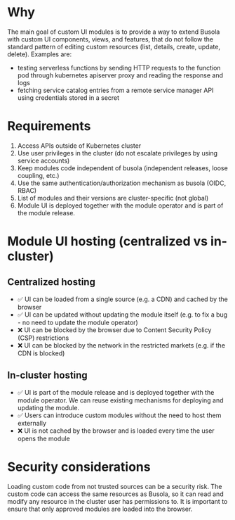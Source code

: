 # Why

The main goal of custom UI modules is to provide a way to extend Busola with custom UI components, views, and features, that do not follow the standard pattern of editing custom resources (list, details, create, update, delete). Examples are:
- testing serverless functions by sending HTTP requests to the function pod through kubernetes apiserver proxy and reading the response and logs
- fetching service catalog entries from a remote service manager API using credentials stored in a secret

# Requirements

1. Access APIs outside of Kubernetes cluster
2. Use user privileges in the cluster (do not escalate privileges by using service accounts)
3. Keep modules code independent of busola (independent releases, loose coupling, etc.)
4. Use the same authentication/authorization mechanism as busola (OIDC, RBAC)
5. List of modules and their versions are cluster-specific (not global)
6. Module UI is deployed together with the module operator and is part of the module release.


# Module UI hosting (centralized vs in-cluster)

## Centralized hosting
- ✅ UI can be loaded from a single source (e.g. a CDN) and cached by the browser
- ✅ UI can be updated without updating the module itself (e.g. to fix a bug - no need to update the module operator)
- ❌ UI can be blocked by the browser due to Content Security Policy (CSP) restrictions
- ❌ UI can be blocked by the network in the restricted markets (e.g. if the CDN is blocked)

## In-cluster hosting
- ✅ UI is part of the module release and is deployed together with the module operator. We can reuse existing mechanisms for deploying and updating the module.
- ✅ Users can introduce custom modules without the need to host them externally
- ❌ UI is not cached by the browser and is loaded every time the user opens the module 


# Security considerations
Loading custom code from not trusted sources can be a security risk. The custom code can access the same resources as Busola, so it can read and modify any resource in the cluster user has permissions to. It is important to ensure that only approved modules are loaded into the browser. 


